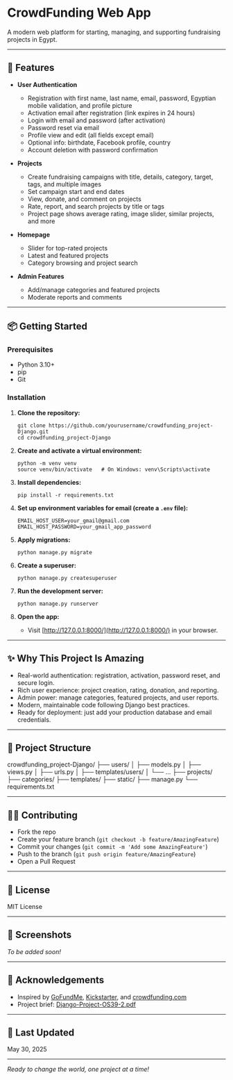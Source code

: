 # CrowdFunding Web App

A modern web platform for starting, managing, and supporting fundraising projects in Egypt.

---

## 🚀 Features

- **User Authentication**
  - Registration with first name, last name, email, password, Egyptian mobile validation, and profile picture
  - Activation email after registration (link expires in 24 hours)
  - Login with email and password (after activation)
  - Password reset via email
  - Profile view and edit (all fields except email)
  - Optional info: birthdate, Facebook profile, country
  - Account deletion with password confirmation

- **Projects**
  - Create fundraising campaigns with title, details, category, target, tags, and multiple images
  - Set campaign start and end dates
  - View, donate, and comment on projects
  - Rate, report, and search projects by title or tags
  - Project page shows average rating, image slider, similar projects, and more

- **Homepage**
  - Slider for top-rated projects
  - Latest and featured projects
  - Category browsing and project search

- **Admin Features**
  - Add/manage categories and featured projects
  - Moderate reports and comments

---

## 📦 Getting Started

### Prerequisites

- Python 3.10+
- pip
- Git

### Installation

1. **Clone the repository:**
    ```
    git clone https://github.com/yourusername/crowdfunding_project-Django.git
    cd crowdfunding_project-Django
    ```

2. **Create and activate a virtual environment:**
    ```
    python -m venv venv
    source venv/bin/activate   # On Windows: venv\Scripts\activate
    ```

3. **Install dependencies:**
    ```
    pip install -r requirements.txt
    ```

4. **Set up environment variables for email (create a `.env` file):**
    ```
    EMAIL_HOST_USER=your_gmail@gmail.com
    EMAIL_HOST_PASSWORD=your_gmail_app_password
    ```

5. **Apply migrations:**
    ```
    python manage.py migrate
    ```

6. **Create a superuser:**
    ```
    python manage.py createsuperuser
    ```

7. **Run the development server:**
    ```
    python manage.py runserver
    ```

8. **Open the app:**
    - Visit [http://127.0.0.1:8000/](http://127.0.0.1:8000/) in your browser.

---

## ✨ Why This Project Is Amazing

- Real-world authentication: registration, activation, password reset, and secure login.
- Rich user experience: project creation, rating, donation, and reporting.
- Admin power: manage categories, featured projects, and user reports.
- Modern, maintainable code following Django best practices.
- Ready for deployment: just add your production database and email credentials.

---

## 📝 Project Structure

crowdfunding_project-Django/
├── users/
│ ├── models.py
│ ├── views.py
│ ├── urls.py
│ ├── templates/users/
│ └── ...
├── projects/
├── categories/
├── templates/
├── static/
├── manage.py
└── requirements.txt


---

## 🧑‍💻 Contributing

- Fork the repo
- Create your feature branch (`git checkout -b feature/AmazingFeature`)
- Commit your changes (`git commit -m 'Add some AmazingFeature'`)
- Push to the branch (`git push origin feature/AmazingFeature`)
- Open a Pull Request

---

## 📄 License

MIT License

---

## 📸 Screenshots

*To be added soon!*

---

## 🙏 Acknowledgements

- Inspired by [GoFundMe](https://www.gofundme.com), [Kickstarter](https://www.kickstarter.com), and [crowdfunding.com](https://www.crowdfunding.com)
- Project brief: [Django-Project-OS39-2.pdf][1]

---

## 📅 Last Updated

May 30, 2025

---

*Ready to change the world, one project at a time!*

[1]: https://ppl-ai-file-upload.s3.amazonaws.com/web/direct-files/attachments/70586898/530663dd-27e2-4d47-8f8b-badd431ba286/Django-Project-OS39-2.pdf
